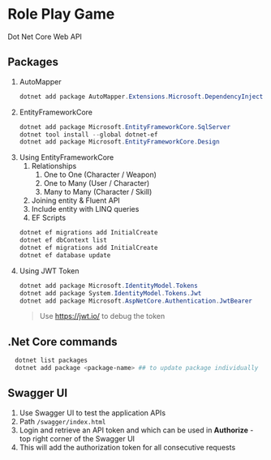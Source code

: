 # Role Play Game

Dot Net Core Web API

## Packages

1. AutoMapper
    ```powershell
    dotnet add package AutoMapper.Extensions.Microsoft.DependencyInjection
    ```
1. EntityFrameworkCore
    ```powershell
    dotnet add package Microsoft.EntityFrameworkCore.SqlServer
    dotnet tool install --global dotnet-ef
    dotnet add package Microsoft.EntityFrameworkCore.Design
    ```
1. Using EntityFrameworkCore
    1. Relationships
        1. One to One (Character / Weapon)
        1. One to Many (User / Character)
        1. Many to Many (Character / Skill)
    1. Joining entity & Fluent API
    1. Include entity with LINQ queries
    1. EF Scripts
    ```powershell
    dotnet ef migrations add InitialCreate
    dotnet ef dbContext list
    dotnet ef migrations add InitialCreate
    dotnet ef database update
    ```
1. Using JWT Token
    ```powershell
    dotnet add package Microsoft.IdentityModel.Tokens
    dotnet add package System.IdentityModel.Tokens.Jwt
    dotnet add package Microsoft.AspNetCore.Authentication.JwtBearer
    ```
    > Use https://jwt.io/ to debug the token
## .Net Core commands
  ```powershell
    dotnet list packages
    dotnet add package <package-name> ## to update package individually
  ```
## Swagger UI

1. Use Swagger UI to test the application APIs
1. Path `/swagger/index.html`
1. Login and retrieve an API token and which can be used in **Authorize** - top right corner of the Swagger UI
1. This will add the authorization token for all consecutive requests